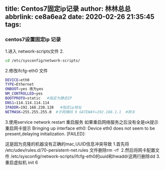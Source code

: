 title: Centos7固定ip记录
author: 林林总总
abbrlink: ce8a6ea2
date: 2020-02-26 21:35:45
tags:
---
### centos7设置固定ip 记录

1.进入 network-scripts文件
2.
````bash
cd /etc/sysconfig/network-scripts/  
````
2.修改ifcfg-eth0 文件
````bash
DEVICE=eth0
TYPE=Ethernet 
ONBOOT=yes 改为yes
NM_CONTROLLED=yes 
BOOTPROTO=static   #指定为静态IP 
DNS1=114.114.114.114 
IPADDR=192.168.238.128   #指定ip地址 
NETMASK=255.255.255.0  #子网掩码 9 GATEWAY=192.168.1.1  #网关
````
3.使用service network restart 重启服务 
如果重启网络服务之后没有全是ok提示重启网卡提示
Bringing up interface eth0: Device eth0 does not seem to be present,delaying initialization. [FAILED]:

这是因为克隆的机器没有正确的mac,UUID信息冲突导致
1.首先将 /etc/udev/rules.d/70-persistent-net.rules
文件删除rm -rf 
2.然后将网卡配置文件 /etc/sysconfig/network-scripts/ifcfg-eth0的uuid和hwaddr这两行删除dd 
3.重启虚拟机 init 6 
